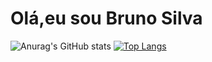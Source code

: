 <h1>Olá,eu sou Bruno Silva</h1>

![Anurag's GitHub stats](https://github-readme-stats.vercel.app/api?username=Moraes-Bruno&show_icons=true&theme=vue-dark)
[![Top Langs](https://github-readme-stats.vercel.app/api/top-langs/?username=Moraes-Bruno&layout=compact&theme=vue-dark)](https://github.com/anuraghazra/github-readme-stats)



